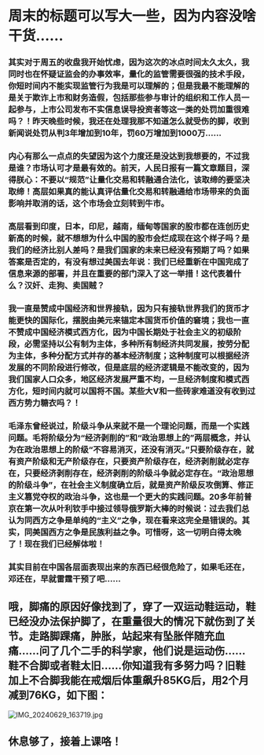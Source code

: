 # 周末的标题可以写大一些，因为内容没啥干货……
### 其实对于周五的收盘我开始忧虑，因为这次的冰点时间太久太久，我同时也在怀疑证监会的办事效率，量化的监管需要很强的技术手段，你短时间内不能实现监管行为我是可以理解的；但是我最不能理解的是关于欺诈上市和财务造假，包括那些参与审计的组织和工作人员一起参与，上市公司发布不实信息误导投资者等这一类的处罚加重很难吗？！昨天晚些时候，我还在处理我那不知道怎么就受伤的脚，收到新闻说处罚从判3年增加到10年，罚60万增加到1000万……
### 内心有那么一点点的失望因为这个力度还是没达到我想要的，不过我是谁？市场认可才是最有效的。前天，人民日报有一篇文章题目，深得朕心：不要以“规范”让量化交易和转融通合法化，该取缔的要坚决取缔！高层如果真的能认真评估量化交易和转融通给市场带来的负面影响并取消的话，这个市场会立刻转到牛市。
### 高层看到印度，日本，印尼，越南，缅甸等国家的股市都在连创历史新高的时候，就不想想为什么中国的股市会烂成现在这个样子吗？是我们的经济比别人差吗？是我们国家的未来已经没有预期了吗？如果答案是否定的，有没有想过美国去年说：我们已经重新在中国完成了信息来源的部署，并且在重要的部门深入了这一举措！这代表着什么？汉奸、走狗、卖国贼？
### 我一直是赞成中国经济和世界接轨，因为只有接轨世界我们的货币才能更快的国际化，摆脱由美元来锚定本国货币价值的窘境；我也一直不赞成中国经济模式西方化，因为中国长期处于社会主义的初级阶段，必需坚持以公有制为主体，多种所有制经济共同发展，按劳分配为主体，多种分配方式并存的基本经济制度；这种制度可以根据经济发展的不同阶段进行修改，但是底层的经济逻辑是不能改变的，因为我们国家人口众多，地区经济发展严重不均，一旦经济制度和模式西方化，短时间内就可以国将不国。某些大V和一些砖家难道没有收到过西方势力糖衣吗？！
### 毛泽东曾经说过，阶级斗争从来就不是一个理论问题，而是一个实践问题。毛将阶级分为“经济剥削的”和“政治思想上的”两层概念，并认为在政治思想上的阶级“不容易消灭，还没有消灭。”只要阶级存在，就有资产阶级和无产阶级存在，只要资产阶级存在，经济剥削就必定存在，只要经济剥削存在，经济剥削的阶级斗争就必定存在。“政治思想的阶级斗争”，在社会主义制度确立后，就是资产阶级反攻倒算、修正主义篡党夺权的政治斗争，这也是一个更大的实践问题。20多年前普京在第一次从叶利钦手中接过领导俄罗斯大棒的时候说：过去我们总认为同西方之争是单纯的“主义”之争，现在看来这完全是错误的。其实，同美国西方之争是民族利益之争。可惜呀，这一切明白得太晚了！现在我们已经解体啦！
### 其实目前在中国各层面表现出来的东西已经很危险了，如果毛还在，邓还在，早就雷霆干预了吧……

## 哦，脚痛的原因好像找到了，穿了一双运动鞋运动，鞋已经没办法保护脚了，在重量很大的情况下就伤到了关节。走路脚踝痛，肿胀，站起来有坠胀伴随充血痛……问了几个二手的科学家，他们说是运动伤……鞋不合脚或者鞋太旧……你知道我有多努力吗？旧鞋加上不合脚我能在戒烟后体重飙升85KG后，用2个月减到76KG，如下图：
![IMG_20240629_163719.jpg](https://github.com/kklee888/blog/assets/141330778/f08208eb-cd08-4e61-8364-2f5f097c7d37)
## 休息够了，接着上课咯！